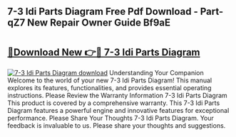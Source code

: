 ## 7-3 Idi Parts Diagram Free Pdf Download - Part-qZ7 New Repair Owner Guide Bf9aE

# <h2><a href="http://dfqd0y.blite.top/?on=7-3+Idi+Parts+Diagram">🔗Download New 👉🔴 7-3 Idi Parts Diagram</a></h2>

[![7-3 Idi Parts Diagram download](https://i.imgur.com/lujVjoI.png)](http://dfqd0y.blite.top/?on=7-3+Idi+Parts+Diagram)
Understanding Your Companion Welcome to the world of your new 7-3 Idi Parts Diagram! This manual explores its features, functionalities, and provides essential operating instructions. Please Review the Warranty Information 7-3 Idi Parts Diagram This product is covered by a comprehensive warranty. This 7-3 Idi Parts Diagram features a powerful engine and innovative features for exceptional performance. Please Share Your Thoughts 7-3 Idi Parts Diagram. Your feedback is invaluable to us. Please share your thoughts and suggestions.
